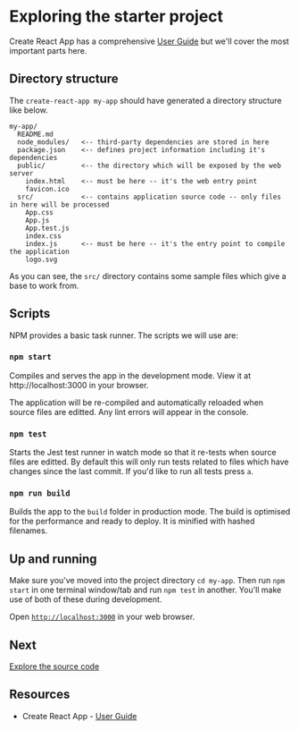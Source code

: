 # Exploring the starter project

Create React App has a comprehensive [User Guide](https://github.com/facebookincubator/create-react-app/blob/master/packages/react-scripts/template/README.md)
but we'll cover the most important parts here.

## Directory structure

The `create-react-app my-app` should have generated a directory structure like below.

```
my-app/
  README.md
  node_modules/   <-- third-party dependencies are stored in here
  package.json    <-- defines project information including it's dependencies
  public/         <-- the directory which will be exposed by the web server
    index.html    <-- must be here -- it's the web entry point
    favicon.ico
  src/            <-- contains application source code -- only files in here will be processed
    App.css
    App.js
    App.test.js
    index.css
    index.js      <-- must be here -- it's the entry point to compile the application
    logo.svg
```

As you can see, the `src/` directory contains some sample files which give a base to work from.

## Scripts

NPM provides a basic task runner. The scripts we will use are:

### `npm start`

Compiles and serves the app in the development mode.
View it at http://localhost:3000 in your browser.

The application will be re-compiled and automatically reloaded when source files are editted.
Any lint errors will appear in the console.

### `npm test`

Starts the Jest test runner in watch mode so that it re-tests when source files are editted.
By default this will only run tests related to files which have changes since the last commit.
If you'd like to run all tests press `a`.

### `npm run build`

Builds the app to the `build` folder in production mode.
The build is optimised for the performance and ready to deploy.
It is minified with hashed filenames.

## Up and running

Make sure you've moved into the project directory `cd my-app`.
Then run `npm start` in one terminal window/tab and run `npm test` in another.
You'll make use of both of these during development.

Open [`http://localhost:3000`](http://localhost:3000) in your web browser.

## Next

[Explore the source code](./explore-code.md)

## Resources

* Create React App - [User Guide](https://github.com/facebookincubator/create-react-app/blob/master/packages/react-scripts/template/README.md)
